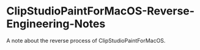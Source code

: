 # ClipStudioPaintForMacOS-Reverse-Engineering-Notes
A note about the reverse process of ClipStudioPaintForMacOS.

